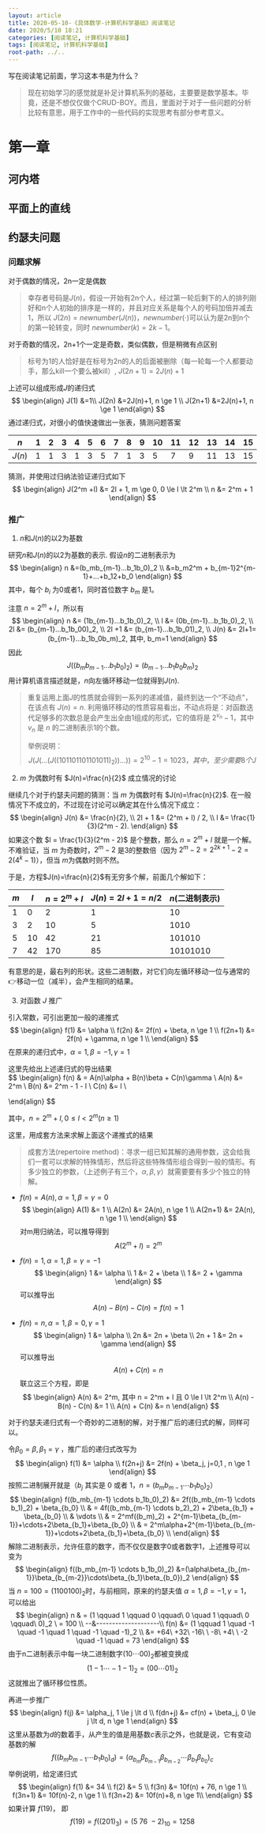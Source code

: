 ```yaml
---
layout: article
title: 2020-05-10-《具体数学-计算机科学基础》阅读笔记
date: 2020/5/10 18:21
categories: [阅读笔记, 计算机科学基础]
tags: [阅读笔记, 计算机科学基础]
root-path: ../..
---
```


写在阅读笔记前面，学习这本书是为什么？

> 现在初始学习的感觉就是补足计算机系列的基础，主要要是数学基本。毕竟，还是不想仅仅做个CRUD-BOY。而且，里面对于对于一些问题的分析比较有意思，用于工作中的一些代码的实现思考有部分参考意义。

# 第一章

## 河内塔

## 平面上的直线

## 约瑟夫问题

### 问题求解

对于偶数的情况，2n一定是偶数

> 幸存者号码是$J(n)$，假设一开始有2n个人，经过第一轮后剩下的人的排列刚好和n个人初始的排序是一样的，并且对应关系是每个人的号码加倍并减去1，所以 $J(2n)=newnumber(J(n))$，$newnumber(\cdot)$可以认为是2n到n个的第一轮转变，同时 $newnumber(k)=2k-1$。

对于奇数的情况，2n+1个一定是奇数，类似偶数，但是稍微有点区别

> 标号为1的人恰好是在标号为2n的人的后面被删除（每一轮每一个人都要动手，那么kill一个要么被kill）, $J(2n+1)=2J(n)+1$

上述可以组成形成$J$的递归式 
$$
\begin{align}
J(1) &=1\\
J(2n) &=2J(n)+1, n \ge 1 \\
J(2n+1) &=2J(n)+1, n \ge 1
\end{align}
$$
通过递归式，对很小的值快速做出一张表，猜测问题答案

| $n$    | 1    | 2    | 3    | 4    | 5    | 6    | 7    | 8    | 9    | 10   | 11   | 12   | 13   | 14   | 15   | 16   |
| ------ | ---- | ---- | ---- | ---- | ---- | ---- | ---- | ---- | ---- | ---- | ---- | ---- | ---- | ---- | ---- | ---- |
| $J(n)$ | 1    | 1    | 3    | 1    | 3    | 5    | 7    | 1    | 3    | 5    | 7    | 9    | 11   | 13   | 15   | 1    |

猜测，并使用过归纳法验证递归式如下
$$
\begin{align}
J(2^m +l) &= 2l + 1, m \ge 0, 0 \le l \lt 2^m \\
n &= 2^m + 1
\end{align}
$$

### 推广

1. $n$和$J(n)$的以2为基数

研究$n$和$J(n)$的以2为基数的表示. 假设$n$的二进制表示为
$$
\begin{align}
n &=(b_mb_{m-1}...b_1b_0)_2 \\ 
  &=b_m2^m + b_{m-1}2^{m-1}+...+b_12+b_0
\end{align}
$$
其中，每个 $b_i$ 为0或者1，同时首位数字 $b_m$ 是1。

注意 $n=2^m+l$，所以有
$$
\begin{align}
n &= (1b_{m-1}...b_1b_0)_2, \\
l &= (0b_{m-1}...b_1b_0)_2, \\
2l &= (b_{m-1}...b_1b_00)_2, \\
2l +1 &= (b_{m-1}...b_1b_01)_2, \\
J(n) &= 2l+1= (b_{m-1}...b_1b_0b_m)_2, 其中, b_m=1
\end{align}
$$
因此
$$
J((b_mb_{m-1}...b_1b_0)_2) = (b_{m-1}...b_1b_0b_m)_2
$$
用计算机语言描述就是，$n$向左循环移动一位就得到$J(n)$.

> 重复运用上面$J$的性质就会得到一系列的递减值，最终到达一个“不动点”，在该点有 $J(n)=n$. 利用循环移动的性质容易看出，不动点将是：对函数迭代足够多的次数总是会产生出全由1组成的形式，它的值将是 $2^{v_n}-1$，其中 $v_n$ 是 $n$ 的二进制表示1的个数。
>
> 举例说明：
> $$
> J(J(...(J((101101101101011)_2))...))=2^{10}-1=1023，其中，至少需要8个J
> $$

2. $m$ 为偶数时有 $J(n)=\frac{n}{2}$ 成立情况的讨论

继续几个对于约瑟夫问题的猜测：当 $m$ 为偶数时有 $J(n)=\frac{n}{2}$. 在一般情况下不成立的，不过现在讨论可以确定其在什么情况下成立：
$$
\begin{align}
J(n) &= \frac{n}{2}, \\
2l + 1 &= (2^m + l) / 2, \\
l &= \frac{1}{3}(2^m - 2).
\end{align}
$$
如果这个数 $l = \frac{1}{3}(2^m - 2)$ 是个整数，那么 $n = 2^m + l$ 就是一个解。不难验证，当 $m$ 为奇数时，$2^m - 2$ 是3的整数倍（因为 $2^m - 2 = 2^{2k+1} - 2 = 2(4^k-1)$），但当 $m$为偶数时则不然。

于是，方程$J(n)=\frac{n}{2}$有无穷多个解，前面几个解如下：

| $m$  | $l$  | $n = 2^m + l$ | $J(n) = 2l+1 = n/2$ | $n$(二进制表示) |
| ---- | ---- | ------------- | ------------------- | --------------- |
| 1    | 0    | 2             | 1                   | 10              |
| 3    | 2    | 10            | 5                   | 1010            |
| 5    | 10   | 42            | 21                  | 101010          |
| 7    | 42   | 170           | 85                  | 10101010        |

有意思的是，最右列的形状。这些二进制数，对它们向左循环移动一位与通常的👉移动一位（减半），会产生相同的结果。

3. 对函数 $J$ 推广

引入常数，可引出更加一般的递推式
$$
\begin{align}
f(1) &= \alpha \\
f(2n) &= 2f(n) + \beta, n \ge 1 \\
f(2n+1) &= 2f(n) + \gamma, n \ge 1 \\
\end{align}
$$
在原来的递归式中，$\alpha=1, \beta=-1, \gamma=1$

这里先给出上述递归式的导出结果  
$$
\begin{align}
f(n) & = A(n)\alpha + B(n)\beta + C(n)\gamma \\
A(n) &= 2^m \\
B(n) &= 2^m - 1 - l \\
C(n) &= l \\

\end{align}
$$

其中，$n = 2^m+l, 0 \le l \lt 2^m(n \ge 1)$

这里，用成套方法来求解上面这个递推式的结果

> 成套方法(repertoire method)：寻求一组已知其解的通用参数，这会给我们一套可以求解的特殊情形，然后将这些特殊情形组合得到一般的情形。有多少独立的参数，（上述例子有三个，$\alpha, \beta, \gamma$）就需要要有多少个独立的特解。

- $f(n) = A(n), \alpha = 1, \beta = \gamma = 0$
  $$
  \begin{align}
  A(1) &= 1 \\
  A(2n) &= 2A(n), n \ge 1 \\
  A(2n+1) &= 2A(n), n \ge 1 \\
  \end{align}
  $$
  对m用归纳法，可以推导得到
  $$
  A(2^m+l) = 2^m
  $$
  

- $f(n) = 1, \alpha = 1, \beta = \gamma = -1$
  $$
  \begin{align}
  1 &= \alpha \\
  1 &= 2 + \beta \\
  1 &= 2 + \gamma
  \end{align}
  $$
  可以推导出
  $$
  A(n) - B(n) - C(n) = f(n) = 1
  $$
  

- $f(n) = n, \alpha = 1, \beta = 0, \gamma = 1$
  $$
  \begin{align}
  1 &= \alpha \\
  2n &= 2n + \beta \\
  2n + 1 &= 2n + \gamma
  \end{align}
  $$
  可以推导出
  $$
  A(n) + C(n) = n
  $$
  联立这三个方程，即是
  $$
  \begin{align}
  A(n) &= 2^m, 其中 n = 2^m + l 且 0 \le l \lt 2^m \\
  A(n) - B(n) - C(n) &= 1 \\
  A(n) + C(n) &= n
  \end{align}
  $$
  

对于约瑟夫递归式有一个奇妙的二进制的解，对于推广后的递归式的解，同样可以。

令$\beta_0=\beta, \beta_1=\gamma$ ，推广后的递归式改写为
$$
\begin{align}
f(1) &= \alpha \\
f(2n+j) &= 2f(n) + \beta_j, j=0,1 , n \ge 1
\end{align}
$$
按照二进制展开就是（$b_j$ 其实是 0 或者 1，$n=(b_mb_{m-1} \cdots b_1b_0)_2$）
$$
\begin{align}
f((b_mb_{m-1} \cdots b_1b_0)_2) &= 2f((b_mb_{m-1} \cdots b_1)_2) + \beta_{b_0} \\
& = 4f((b_mb_{m-1} \cdots b_2)_2) + 2\beta_{b_1} + \beta_{b_0} \\
& \vdots \\
& = 2^mf((b_m)_2) + 2^{m-1}\beta_{b_{m-1}}+\cdots+2\beta_{b_1}+\beta_{b_0} \\
& = 2^m\alpha+2^{m-1}\beta_{b_{m-1}}+\cdots+2\beta_{b_1}+\beta_{b_0} \\
\end{align}
$$
解除二进制表示，允许任意的数字，而不仅仅是数字0或者数字1，上述推导可以变为
$$
\begin{align}
f((b_mb_{m-1} \cdots b_1b_0)_2) &=(\alpha\beta_{b_{m-1}}\beta_{b_{m-2}}\cdots\beta_{b_1}\beta_{b_0})_2
\end{align}
$$
当 $n=100=(1100100)_2$时，与前相同，原来的约瑟夫值 $\alpha=1, \beta=-1, \gamma=1$，可以给出
$$
\begin{align}
n & = (1 \qquad 1 \qquad 0 \qquad\ 0 \quad 1 \qquad\ 0 \qquad\ 0)_2 \ = 100 \\
--&--------------------\\
f(n) &= (1 \qquad 1 \quad -1 \quad -1 \quad 1 \quad -1 \quad -1)_2 \\
&= +64\ +32\ -16\ \ -8\ +4\ \ -2 \quad -1 \quad = 73
\end{align}
$$
由于n二进制表示中每一块二进制数字$(10\cdots00)_2$都被变换成
$$
(1-1\cdots-1-1)_2=(00\cdots01)_2
$$
这就推出了循环移位性质。

再进一步推广
$$
\begin{align}
f(j) &= \alpha_j, 1 \le j \lt d \\
f(dn+j) &= cf(n) + \beta_j, 0 \le j \lt d, n \ge 1
\end{align}
$$
这里从基数为$d$的数着手，从产生的值是用基数$c$表示之外，也就是说，它有变动基数的解
$$
f((b_mb_{m-1}\cdots b_1b_0)_d) = (\alpha_{b_m}\beta_{b_{m-1}}\beta_{b_{m-2}}\cdots\beta_{b_1}\beta_{b_0})_c
$$
举例说明，给定递归式
$$
\begin{align}
f(1) &= 34 \\
f(2) &= 5 \\
f(3n) &= 10f(n) + 76, n \ge 1 \\
f(3n+1) &= 10f(n)-2, n \ge 1 \\
f(3n+2) &= 10f(n)+8, n \ge 1\\
\end{align}
$$
如果计算 $f(19)$， 即
$$
f(19)=f((201)_3)=(5\ 76\ -2)_{10}=1258
$$


